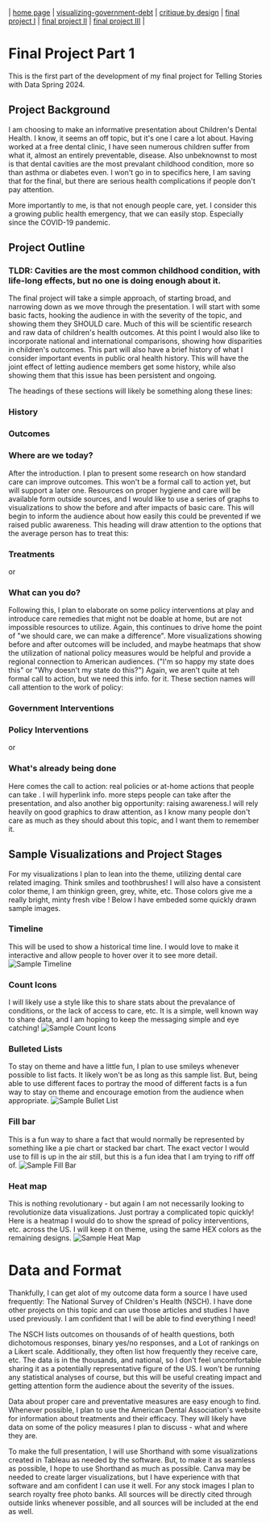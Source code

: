 | [home page](https://kjmattso.github.io/Mattson-portfolio/) | [visualizing-government-debt](https://kjmattso.github.io/Mattson-portfolio/Visualizing_gov_debt.html) | [critique by design](https://kjmattso.github.io/Mattson-portfolio/Critique_by_design.html) | [final project I](https://kjmattso.github.io/Mattson-portfolio/final_project_pt1.html) | [final project II](final-project-part-two) | [final project III](final-project-part-three) |

# Final Project Part 1

This is the first part of the development of my final project for Telling Stories with Data Spring 2024.

## Project Background

I am choosing to make an informative presentation about Children's Dental Health. I know, it seems an off topic, but it's one I care a lot about. Having worked at a free dental clinic, I have seen numerous children suffer from what it, almost an entirely preventable, disease. Also unbeknownst to most is that dental cavities are the most prevalant childhood condition, more so than asthma or diabetes even. I won't go in to specifics here, I am saving that for the final, but there are serious health complications if people don't pay attention. 

More importantly to me, is that not enough people care, yet. I consider this a growing public health emergency, that we can easily stop. Especially since the COVID-19 pandemic. 

## Project Outline

### TLDR: Cavities are the most common childhood condition, with life-long effects, but no one is doing enough about it.

The final project will take a simple approach, of starting broad, and narrowing down as we move through the presentation. I will start with some basic facts, hooking the audience in with the severity of the topic, and showing them they SHOULD care. Much of this will be scientific research and raw data of children's health outcomes. At this point I would also like to incorporate national and international comparisons, showing how disparities in children's outcomes. This part will also have a brief history of what I consider important events in public oral health history. This will have the joint effect of letting audience members get some history, while also showing them that this issue has been persistent and ongoing.

The headings of these sections will likely be something along these lines:

### History
### Outcomes
### Where are we today?

After the introduction. I plan to present some research on how standard care can improve outcomes. This won't be a formal call to action yet, but will support a later one. Resources on proper hygiene and care will be available form outside sources, and I would like to use a series of graphs to visualizations to show the before and after impacts of basic care. This will begin to inform the audience about how easily this could be prevented if we raised public awareness. This heading will draw attention to the options that the average person has to treat this:

### Treatments
or 
### What can you do?

Following this, I plan to elaborate on some policy interventions at play and introduce care remedies that might not be doable at home, but are not impossible resources to utilize. Again, this continues to drive home the point of "we should care, we can make a difference". More visualizations showing before and after outcomes will be included, and maybe heatmaps that show the utilization of national policy measures would be helpful and provide a regional connection to American audiences. ("I'm so happy my state does this" or "Why doesn't my state do this?") Again, we aren't quite at teh formal call to action, but we need this info. for it. These section names will call attention to the work of policy:

### Government Interventions
### Policy Interventions
or
### What's already being done

Here comes the call to action: real policies or at-home actions that people can take . I will hyperlink info. more steps people can take after the presentation, and also another big opportunity: raising awareness.I will rely heavily on good graphics to draw attention, as I know many people don't care as much as they should about this topic, and I want them to remember it. 

## Sample Visualizations and Project Stages

For my visualizations I plan to lean into the theme, utilizing dental care related imaging. Think smiles and toothbrushes! I will also have a consistent color theme, I am thinkign green, grey, white, etc. Those colors give me a really bright, minty fresh vibe
! Below I have embeded some quickly drawn sample images.

### Timeline
This will be used to show a historical time line. I would love to make it interactive and allow people to hover over it to see more detail. 
![Sample Timeline](Timeline-sample.png)

### Count Icons
I will likely use a style like this to share stats about the prevalance of conditions, or the lack of access to care, etc. It is a simple, well known way to share data, and I am hoping to keep the messaging simple and eye catching!
![Sample Count Icons](Count_List-sample.png)

### Bulleted Lists
To stay on theme and have a little fun, I plan to use smileys whenever possible to list facts. It likely won't be as long as this sample list. But, being able to use different faces to portray the mood of different facts is a fun way to stay on theme and encourage emotion from the audience when appropriate.
![Sample Bullet List](Bullet_List-sample.png)

### Fill bar
This is a fun way to share a fact that would normally be represented by something like a pie chart or stacked bar chart. The exact vector I would use to fill is up in the air still, but this is a fun idea that I am trying to riff off of. 
![Sample Fill Bar](Fill_bar.png)

### Heat map
This is nothing revolutionary - but again I am not necessarily looking to revolutionize data visualizations. Just portray a complicated topic quickly! Here is a heatmap I would do to show the spread of policy interventions, etc. across the US. I will keep it on theme, using the same HEX colors as the remaining designs.
![Sample Heat Map](Heatmap.png)

# Data and Format
Thankfully, I can get alot of my outcome data form a source I have used frequently: The National Survey of Children's Health (NSCH). I have done other projects on this topic and can use those articles and studies I have used previously. I am confident that I will be able to find everything I need! 

The NSCH lists outcomes on thousands of of health questions, both dichotomous responses, binary yes/no responses, and a Lot of rankings on a Likert scale. Additionally, they often list how frequently they receive care, etc. The data is in the thousands, and national, so I don't feel uncomfortable sharing it as a potentially representative figure of the US. I won't be running any statistical analyses of course, but this will be useful creating impact and getting attention form the audience about the severity of the issues. 

Data about proper care and preventative measures are easy enough to find. Whenever possible, I plan to use the American Dental Association's website for information about treatments and their efficacy. They will likely have data on some of the policy measures I plan to discuss - what and where they are. 

To make the full presentation, I will use Shorthand with some visualizations created in Tableau as needed by the software. But, to make it as seamless as possible, I hope to use Shorthand as much as possible. Canva may be needed to create larger visualizations, but I have experience with that software and am confident I can use it well. For any stock images I plan to search royalty free photo banks. All sources will be directly cited through outside links whenever possible, and all sources will be included at the end as well. 


